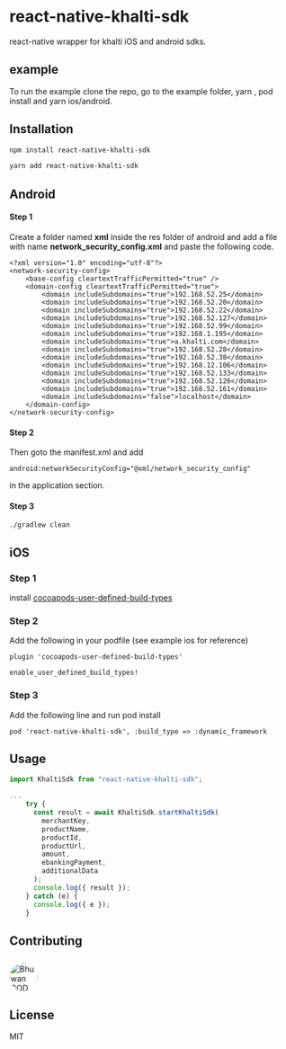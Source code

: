 # react-native-khalti-sdk

react-native wrapper for khalti iOS and android sdks.

## example
To run the example clone the repo, go to the example folder, yarn , pod install and yarn ios/android.

## Installation

```sh
npm install react-native-khalti-sdk
```
```sh
yarn add react-native-khalti-sdk
```

## Android
#### Step 1
Create a folder named **xml** inside the res folder of android and add a file with name **network_security_config.xml** and paste the following code.
```
<?xml version="1.0" encoding="utf-8"?>
<network-security-config>
    <base-config cleartextTrafficPermitted="true" />
    <domain-config cleartextTrafficPermitted="true">
        <domain includeSubdomains="true">192.168.52.25</domain>
        <domain includeSubdomains="true">192.168.52.20</domain>
        <domain includeSubdomains="true">192.168.52.22</domain>
        <domain includeSubdomains="true">192.168.52.127</domain>
        <domain includeSubdomains="true">192.168.52.99</domain>
        <domain includeSubdomains="true">192.168.1.195</domain>
        <domain includeSubdomains="true">a.khalti.com</domain>
        <domain includeSubdomains="true">192.168.52.28</domain>
        <domain includeSubdomains="true">192.168.52.38</domain>
        <domain includeSubdomains="true">192.168.12.106</domain>
        <domain includeSubdomains="true">192.168.52.133</domain>
        <domain includeSubdomains="true">192.168.52.126</domain>
        <domain includeSubdomains="true">192.168.52.161</domain>
        <domain includeSubdomains="false">localhost</domain>
    </domain-config>
</network-security-config>

```
#### Step 2
Then goto the manifest.xml and add
```
android:networkSecurityConfig="@xml/network_security_config"
```
in the application section.
#### Step 3
```
./gradlew clean
```

## iOS
### Step 1
install [cocoapods-user-defined-build-types](https://github.com/joncardasis/cocoapods-user-defined-build-types)
### Step 2
Add the following in your podfile (see example ios for reference)
```
plugin 'cocoapods-user-defined-build-types'

enable_user_defined_build_types!
```
### Step 3
Add the following line and run pod install
```
pod 'react-native-khalti-sdk', :build_type => :dynamic_framework
```

## Usage

```js
import KhaltiSdk from "react-native-khalti-sdk";

...
    try {
      const result = await KhaltiSdk.startKhaltiSdk(
        merchantKey,
        productName,
        productId,
        productUrl,
        amount,
        ebankingPayment,
        additionalData
      );
      console.log({ result });
    } catch (e) {
      console.log({ e });
    }
```

## Contributing
<a href="https://github.com/aanjan123" target="_blank"><img src="https://avatars.githubusercontent.com/u/19562165?v=4"
width=50
height=50
raw=true
alt="Bhuwan GOD Kandel"
style="border-radius: 40px;margin-top:10px" ></a>

## License

MIT
